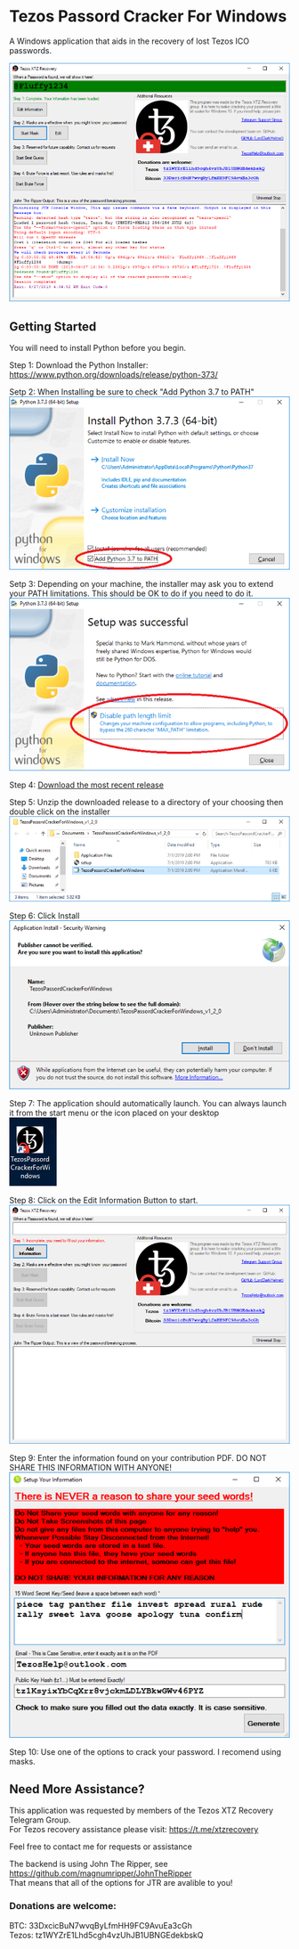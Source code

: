 # Tezos Passord Cracker For Windows
A Windows application that aids in the recovery of lost Tezos ICO passwords. 

![Screenshot](./TezosPassordCrackerForWindows/Screenshots/Screenshot-FoundPassword.png)

## Getting Started

You will need to install Python before you begin.

Step 1: Download the Python Installer: https://www.python.org/downloads/release/python-373/

Setp 2: When Installing be sure to check "Add Python 3.7 to PATH"<br>
![Install-Python-Add-To-Path](./TezosPassordCrackerForWindows/Screenshots/Install-Python-Add-To-Path.png)

Setp 3: Depending on your machine, the installer may ask you to extend your PATH limitations. This should be OK to do if you need to do it.<br>
![Install-Python-Disable-Path-Lenght-Limit](./TezosPassordCrackerForWindows/Screenshots/Install-Python-Disable-Path-Lenght-Limit.png)

Step 4: [Download the most recent release](https://github.com/LordDarkHelmet/TezosPassordCrackerForWindows/releases) 

Step 5: Unzip the downloaded release to a directory of your choosing then double click on the installer<br>
![Install-Open-Installer](./TezosPassordCrackerForWindows/Screenshots/Install-Open-Installer.png)

Step 6: Click Install<br>
![Install-Start-Install](./TezosPassordCrackerForWindows/Screenshots/Install-Start-Install.png)

Step 7: The application should automatically launch. You can always launch it from the start menu or the icon placed on your desktop<br>
![Icon](./TezosPassordCrackerForWindows/Screenshots/Install-Icon.png)

Step 8: Click on the Edit Information Button to start.<br>
![First Screen](./TezosPassordCrackerForWindows/Screenshots/screenshot-First-Time.png)

Step 9: Enter the information found on your contribution PDF. DO NOT SHARE THIS INFORMATION WITH ANYONE!<br>
![Enter Your Information](./TezosPassordCrackerForWindows/Screenshots/Screenshot-EnterYourSeedEmailPublicAddress.png)

Step 10: Use one of the options to crack your password. I recomend using masks.
 
## Need More Assistance?

This application was requested by members of the Tezos XTZ Recovery Telegram Group. <br>
For Tezos recovery assistance please visit: https://t.me/xtzrecovery 

Feel free to contact me for requests or assistance

The backend is using John The Ripper, see https://github.com/magnumripper/JohnTheRipper <br>
That means that all of the options for JTR are avalible to you!

### Donations are welcome:
BTC:   33DxcicBuN7wvqByLfmHH9FC9AvuEa3cGh <br>
Tezos: tz1WYZrE1Lhd5cgh4vzUhJB1UBNGEdekbskQ
